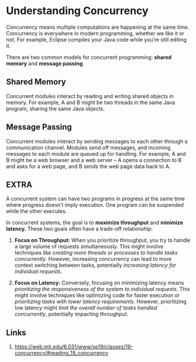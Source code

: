 # Understanding Concurrency

Concurrency means multiple computations are happening at the same time. Concurrency is everywhere in modern programming, whether we like it or not. For example, Eclipse compiles your Java code while you’re still editing it.

There are two common models for concurrent programming: **shared memory** and **message passing**.

## Shared Memory

Concurrent modules interact by reading and writing shared objects in memory. For example, A and B might be two threads in the same Java program, sharing the same Java objects.

## Message Passing

Concurrent modules interact by sending messages to each other through a communication channel. Modules send off messages, and incoming messages to each module are queued up for handling. For example, A and B might be a web browser and a web server – A opens a connection to B and asks for a web page, and B sends the web page data back to A.

## EXTRA

A concurrent system can have two programs in progress at the same time where progress doesn’t imply execution. One program can be suspended while the other executes.

In concurrent systems, the goal is to **maximize throughput** and **minimize latency.** These two goals often have a trade-off relationship:

1. **Focus on Throughput:** When you prioritize throughput, you try to handle a large volume of requests simultaneously. This might involve techniques like _creating more threads or processes to handle tasks concurrently_. However, increasing concurrency can lead to more context switching between tasks, potentially _increasing latency for individual requests_.

2. **Focus on Latency:** Conversely, focusing on minimizing latency means _prioritizing the responsiveness of the system to individual requests_. This might involve techniques like optimizing code for faster execution or _prioritizing tasks with lower latency requirements_. However, prioritizing low latency might _limit the overall number of tasks handled concurrently_, potentially impacting throughput.

## Links

1. https://web.mit.edu/6.031/www/sp19/classes/19-concurrency/#reading_19_concurrency
